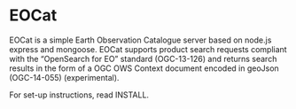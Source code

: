 # EOCat
EOCat is a simple Earth Observation Catalogue server based on node.js
express and mongoose.
EOCat supports product search requests compliant with the “OpenSearch
for EO” standard (OGC-13-126) and returns search results in the form of
a OGC OWS Context document encoded in geoJson (OGC-14-055)
(experimental).

For set-up instructions, read INSTALL.

